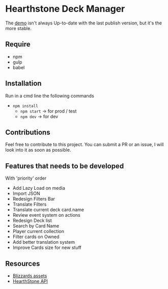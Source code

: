 Hearthstone Deck Manager
========================

The [demo](http://hearthstone.qsomazzi.fr) isn't always Up-to-date with the last publish version, but it's the more stable. 

Require
-------
- npm
- gulp
- babel

Installation
------------

Run in a cmd line the following commands
- `npm install`
    - `npm start` -> for prod / test
    - `npm dev`   -> for dev

Contributions
-------------

Feel free to contribute to this project. You can submit a PR or an issue, I will look into it as soon as possible.

Features that needs to be developed
-----------------------------------

With 'priority' order

- Add Lazy Load on media 
- Import JSON 
- Redesign Filters Bar
- Translate Filters
- Translate current deck card.name
- Review event system on actions
- Redesign Deck list
- Search by Card Name
- Player current collection
- Filter cards on Owned
- Add better translation system
- Improve Cards size for new stuff

Resources
---------

- [Blizzards assets](http://blizzard.gamespress.com)
- [HearthStone API](https://market.mashape.com/omgvamp/hearthstone)
